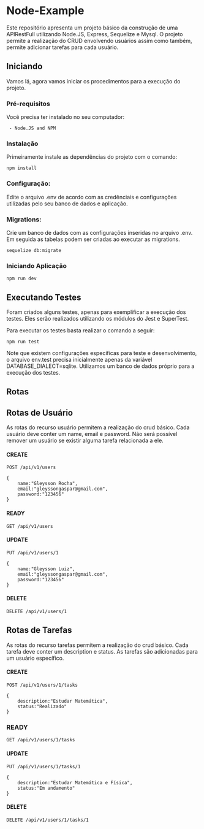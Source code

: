 # Node-Example
Este repositório apresenta um projeto básico da construção de uma APIRestFull utilizando Node.JS, Express, Sequelize e Mysql. O projeto permite a realização do CRUD envolvendo usuários assim como também, permite adicionar tarefas para cada usuário.

## Iniciando
Vamos lá, agora vamos iniciar os procedimentos para a execução do projeto.

### Pré-requisitos
Você precisa ter instalado no seu computador:

```
 - Node.JS and NPM
```

### Instalação 
Primeiramente instale as dependências do projeto com o comando:
```
npm install
```
### Configuração:
Edite o arquivo .env de acordo com as credênciais e configurações utilizadas pelo seu banco de dados e aplicação.

### Migrations:
Crie um banco de dados com as configurações inseridas no arquivo .env. Em seguida as tabelas podem ser criadas ao executar as migrations.
```
sequelize db:migrate
```

### Iniciando Aplicação
```
npm run dev
```

## Executando Testes
Foram criados alguns testes, apenas para exemplificar a execução dos testes. Eles serão realizados utilizando os módulos do Jest e SuperTest.

Para executar os testes basta realizar o comando a seguir:
```
npm run test
```
Note que existem configurações específicas para teste e desenvolvimento, o arquivo env.test precisa inicialmente apenas da variável DATABASE_DIALECT=sqlite. Utilizamos um banco de dados próprio para a execução dos testes.

## Rotas
## Rotas de Usuário
As rotas do recurso usuário permitem a realização do crud básico. Cada usuário deve conter um name, email e password. Não será possível remover um usuário se existir alguma tarefa relacionada a ele.

#### CREATE 
```
POST /api/v1/users
```
```
{
    name:"Gleysson Rocha",
    email:"gleyssongaspar@gmail.com",
    password:"123456"
}
```

#### READY 
```
GET /api/v1/users
```


#### UPDATE 
```
PUT /api/v1/users/1
```
```
{
    name:"Gleysson Luiz",
    email:"gleyssongaspar@gmail.com",
    password:"123456"
}
```

#### DELETE 
```
DELETE /api/v1/users/1
```



## Rotas de Tarefas
As rotas do recurso tarefas permitem a realização do crud básico. Cada tarefa deve conter um description e status. As tarefas são adicionadas para um usuário específico.

#### CREATE 
```
POST /api/v1/users/1/tasks
```
```
{
    description:"Estudar Matemática",
    status:"Realizado"
}
```

### READY 
```
GET /api/v1/users/1/tasks
```


#### UPDATE 
```
PUT /api/v1/users/1/tasks/1
```
```
{
    description:"Estudar Matemática e Física",
    status:"Em andamento"
}
```

#### DELETE 
```
DELETE /api/v1/users/1/tasks/1
```





